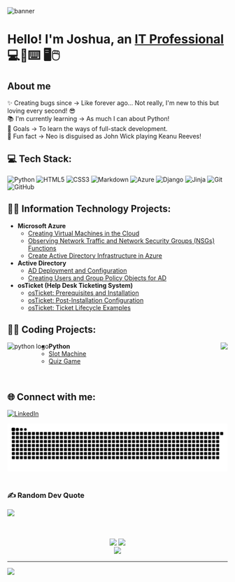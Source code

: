 
<img width="1200" alt="banner" src= "https://github.com/user-attachments/assets/149f8da2-7796-4099-8c9d-031faff0d47b" />




<h1>Hello! I'm Joshua, an <a href="https://www.linkedin.com/in/joshua-heck-974029253/">IT Professional</a> 💻📱⌨️ 🖥️🖱️</h1>


<h2>About me</h2>
<p align="left">✨ Creating bugs since -> Like forever ago... Not really, I'm new to this but loving every second! 😎  <br>📚 I'm currently learning -> As much I can about Python! <br>🎯 Goals -> To learn the ways of full-stack development. <br>🎲 Fun fact -> Neo is disguised as John Wick playing Keanu Reeves! </p>




<h2>  💻 Tech Stack: </h2>

![Python](https://img.shields.io/badge/python-3670A0?style=for-the-badge&logo=python&logoColor=ffdd54) ![HTML5](https://img.shields.io/badge/html5-%23E34F26.svg?style=for-the-badge&logo=html5&logoColor=white) ![CSS3](https://img.shields.io/badge/css3-%231572B6.svg?style=for-the-badge&logo=css3&logoColor=white) ![Markdown](https://img.shields.io/badge/markdown-%23000000.svg?style=for-the-badge&logo=markdown&logoColor=white) ![Azure](https://img.shields.io/badge/azure-%230072C6.svg?style=for-the-badge&logo=microsoftazure&logoColor=white) ![Django](https://img.shields.io/badge/django-%23092E20.svg?style=for-the-badge&logo=django&logoColor=white) ![Jinja](https://img.shields.io/badge/jinja-white.svg?style=for-the-badge&logo=jinja&logoColor=black) ![Git](https://img.shields.io/badge/git-%23F05033.svg?style=for-the-badge&logo=git&logoColor=white) ![GitHub](https://img.shields.io/badge/github-%23121011.svg?style=for-the-badge&logo=github&logoColor=white)


<h2>👨‍💻 Information Technology Projects:</h2>

- <b>Microsoft Azure</b>
  - [Creating Virtual Machines in the Cloud](https://github.com/joshuaheck1/VM-creation)
  - [Observing Network Traffic and Network Security Groups (NSGs) Functions](https://github.com/joshuaheck1/azure-network-protocols)
  - [Create Active Directory Infrastructure in Azure](https://github.com/joshuaheck1/create-ad-infrastructure)
- <b>Active Directory</b>
  - [AD Deployment and Configuration](https://github.com/joshuaheck1/ad-deployment)
  - [Creating Users and Group Policy Objects for AD](https://github.com/joshuaheck1/users-group-policy)
- <b>osTicket (Help Desk Ticketing System)</b> 
  - [osTicket: Prerequisites and Installation](https://github.com/joshuaheck1/osticket-prereqs)
  - [osTicket: Post-Installation Configuration](https://github.com/joshuaheck1/post-install-config)
  - [osTicket: Ticket Lifecycle Examples](https://github.com/joshuaheck1/ticket-lifecycle)

<h2>👨‍💻 Coding Projects:</h2>
<img align="right" height="125" src="https://media0.giphy.com/media/v1.Y2lkPTc5MGI3NjExYmw2ZzZuNjVoaDRseGhoODlwZ24yNjQ2ZTR3dXdtZGZyajZ5aWU3dyZlcD12MV9pbnRlcm5hbF9naWZfYnlfaWQmY3Q9Zw/zXmbOaTpbY6mA/giphy.gif"  />

<img align="left" src="https://cdn.jsdelivr.net/gh/devicons/devicon/icons/python/python-original.svg" height="40" alt="python logo"  /> 

 - <b>Python</b> 
    - [Slot Machine](https://github.com/joshuaheck1/slot_machine)
    - [Quiz Game](https://github.com/joshuaheck1/quiz_game)


<br/>

<h2>🌐 Connect with me:</h2>

[![LinkedIn](https://img.shields.io/badge/LinkedIn-%230077B5.svg?logo=linkedin&logoColor=white)](https://linkedin.com/in/joshua-heck-974029253) 



<picture>
  <source media="(prefers-color-scheme: dark)" srcset="https://raw.githubusercontent.com/joshuaheck1/joshuaheck1/output/github-snake-dark.svg" />
  <source media="(prefers-color-scheme: light)" srcset="https://raw.githubusercontent.com/joshuaheck1/joshuaheck1/output/github-snake.svg" />
  <img alt="github-snake" src="https://raw.githubusercontent.com/joshuaheck1/joshuaheck1/output/github-snake.svg" />
</picture>
<br>
<br>



### ✍️ Random Dev Quote
![](https://quotes-github-readme.vercel.app/api?type=horizontal&theme=tokyonight)

<br/>
<br/>



<div align="center">
<img src="https://nirzak-streak-stats.vercel.app/?user=joshuaheck1&theme=github_dark&hide_border=true"<br/>
<img src="https://github-readme-stats.vercel.app/api/top-langs/?username=joshuaheck1&theme=github_dark&hide_border=true&include_all_commits=false&count_private=false&layout=compact" />
</div>



<div align="center">
  <img height="200" src="https://media2.giphy.com/media/v1.Y2lkPTc5MGI3NjExNGVtMXh1OGphZWQ4aGR2OHc1cTZ0bnM4dG1tbG9yM3ZlbzZrNzl3NyZlcD12MV9pbnRlcm5hbF9naWZfYnlfaWQmY3Q9Zw/3o85xCVo1diTHyIoPC/giphy.gif"  />
</div>


<!-- Proudly created with GPRM ( https://gprm.itsvg.in ) -->




---
[![](https://visitcount.itsvg.in/api?id=joshuaheck1&icon=2&color=1)](https://visitcount.itsvg.in)
